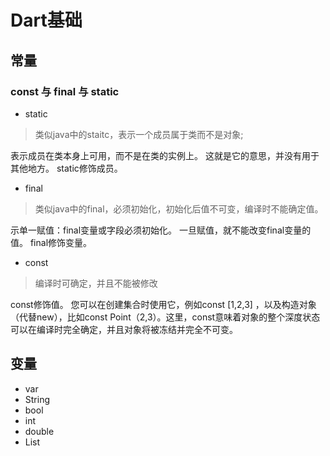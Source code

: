 # Dart基础
## 常量
###  const 与 final 与 static 
* static
>类似java中的staitc，表示一个成员属于类而不是对象;

表示成员在类本身上可用，而不是在类的实例上。 这就是它的意思，并没有用于其他地方。 static修饰成员。

* final
>类似java中的final，必须初始化，初始化后值不可变，编译时不能确定值。

示单一赋值：final变量或字段必须初始化。 一旦赋值，就不能改变final变量的值。 final修饰变量。

* const
>编译时可确定，并且不能被修改

const修饰值。 您可以在创建集合时使用它，例如const [1,2,3] ，以及构造对象（代替new），比如const Point（2,3）。这里，const意味着对象的整个深度状态可以在编译时完全确定，并且对象将被冻结并完全不可变。 

## 变量
* var
* String
* bool
* int
* double
* List